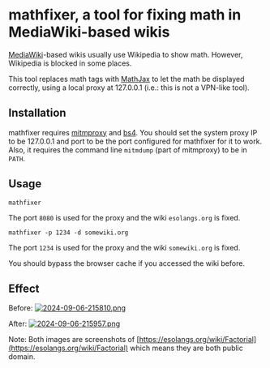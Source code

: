 # mathfixer, a tool for fixing math in MediaWiki-based wikis
[MediaWiki](https://mediawiki.org)-based wikis usually use Wikipedia to show math.
However, Wikipedia is blocked in some places.

This tool replaces math tags with [MathJax](https://mathjax.org) to let the math be displayed correctly, using a local proxy at 127.0.0.1 (i.e.: this is not a VPN-like tool).

## Installation
mathfixer requires [mitmproxy](https://pypi.org/project/mitmproxy) and [bs4](https://pypi.org/project/bs4). You should set the system proxy IP to be 127.0.0.1 and port to be the port configured for mathfixer for it to work. Also, it requires the command line `mitmdump` (part of mitmproxy) to be in `PATH`.

## Usage
```shell
mathfixer
```
The port `8080` is used for the proxy and the wiki `esolangs.org` is fixed.
```shell
mathfixer -p 1234 -d somewiki.org
```
The port `1234` is used for the proxy and the wiki `somewiki.org` is fixed.

You should bypass the browser cache if you accessed the wiki before.

## Effect
Before: [![2024-09-06-215810.png](https://i.postimg.cc/ydvCHWZ7/2024-09-06-215810.png)](https://postimg.cc/S22vLSdP)

After: [![2024-09-06-215957.png](https://i.postimg.cc/7hY5JQkL/2024-09-06-215957.png)](https://postimg.cc/BLkSdptW)

Note: Both images are screenshots of [https://esolangs.org/wiki/Factorial](https://esolangs.org/wiki/Factorial) which means they are both public domain.